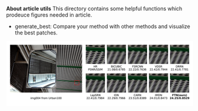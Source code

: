 **About article utils**
This directory contains some helpful functions which prodeuce figures needed in article.
* generate\_best: Compare your method with other methods and visualize the best patches.

![](compare.jpg)
